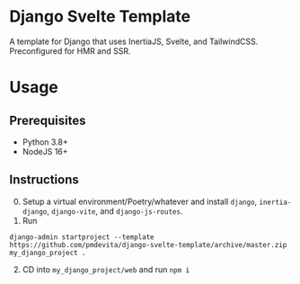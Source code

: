# Django Svelte Template

A template for Django that uses InertiaJS, Svelte, and TailwindCSS. Preconfigured for HMR and SSR.


# Usage

## Prerequisites

- Python 3.8+
- NodeJS 16+

## Instructions

0. Setup a virtual environment/Poetry/whatever and install `django`, `inertia-django`, 
`django-vite`, and `django-js-routes`.
1. Run 
```
django-admin startproject --template https://github.com/pmdevita/django-svelte-template/archive/master.zip my_django_project .
```
2. CD into `my_django_project/web` and run `npm i`


